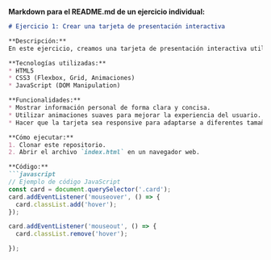 **Markdown para el README.md de un ejercicio individual:**

```markdown
# Ejercicio 1: Crear una tarjeta de presentación interactiva

**Descripción:**
En este ejercicio, creamos una tarjeta de presentación interactiva utilizando HTML, CSS y JavaScript. La tarjeta muestra información básica sobre mí y tiene animaciones al pasar el cursor por encima.

**Tecnologías utilizadas:**
* HTML5
* CSS3 (Flexbox, Grid, Animaciones)
* JavaScript (DOM Manipulation)

**Funcionalidades:**
* Mostrar información personal de forma clara y concisa.
* Utilizar animaciones suaves para mejorar la experiencia del usuario.
* Hacer que la tarjeta sea responsive para adaptarse a diferentes tamaños de pantalla.

**Cómo ejecutar:**
1. Clonar este repositorio.
2. Abrir el archivo `index.html` en un navegador web.

**Código:**
```javascript
// Ejemplo de código JavaScript
const card = document.querySelector('.card');
card.addEventListener('mouseover', () => {
  card.classList.add('hover');
});

card.addEventListener('mouseout', () => {
  card.classList.remove('hover');   

});